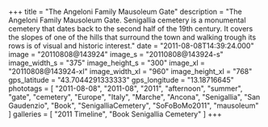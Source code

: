 +++
title = "The Angeloni Family Mausoleum Gate"
description = "The Angeloni Family Mausoleum Gate. Senigallia cemetery is a monumental cemetery that dates back to the second half of the 19th century. It covers the slopes of one of the hills that surround the town and walking trough its rows is of visual and historic interest."
date = "2011-08-08T14:39:24.000"
image = "20110808@143924"
image_s = "20110808@143924-s"
image_width_s = "375"
image_height_s = "300"
image_xl = "20110808@143924-xl"
image_width_xl = "960"
image_height_xl = "768"
gps_latitude = "43.7044291333333"
gps_longitude = "13.18716645"
phototags = [ "2011-08-08", "2011-08", "2011", "afternoon", "summer", "gate", "cemetery", "Europe", "Italy", "Marche", "Ancona", "Senigallia", "San Gaudenzio", "Book", "SenigalliaCemetery", "SoFoBoMo2011", "mausoleum" ]
galleries = [ "2011 Timeline", "Book Senigallia Cemetery" ]
+++
